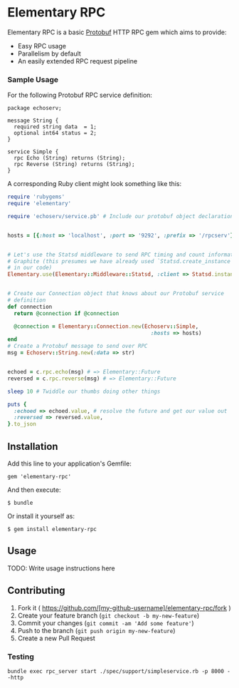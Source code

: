 # Elementary RPC

Elementary RPC is a basic
[Protobuf](https://developers.google.com/protocol-buffers/docs/overview) HTTP
RPC gem which aims to provide:

 * Easy RPC usage
 * Parallelism by default
 * An easily extended RPC request pipeline

### Sample Usage

For the following Protobuf RPC service definition:

```
package echoserv;

message String {
  required string data  = 1;
  optional int64 status = 2;
}

service Simple {
  rpc Echo (String) returns (String);
  rpc Reverse (String) returns (String);
}
```

A corresponding Ruby client might look something like this:

```ruby
require 'rubygems'
require 'elementary'

require 'echoserv/service.pb' # Include our protobuf object declarations


hosts = [{:host => 'localhost', :port => '9292', :prefix => '/rpcserv'}]


# Let's use the Statsd middleware to send RPC timing and count information to 
# Graphite (this presumes we have already used `Statsd.create_instance` elsewhere
# in our code)
Elementary.use(Elementary::Middleware::Statsd, :client => Statsd.instance)


# Create our Connection object that knows about our Protobuf service
# definition
def connection
  return @connection if @connection

  @connection = Elementary::Connection.new(Echoserv::Simple,
                                             :hosts => hosts)
end
# Create a Protobuf message to send over RPC
msg = Echoserv::String.new(:data => str)


echoed = c.rpc.echo(msg) # => Elementary::Future
reversed = c.rpc.reverse(msg) # => Elementary::Future

sleep 10 # Twiddle our thumbs doing other things

puts {
  :echoed => echoed.value, # resolve the future and get our value out
  :reversed => reversed.value,
}.to_json
```

## Installation

Add this line to your application's Gemfile:

    gem 'elementary-rpc'

And then execute:

    $ bundle

Or install it yourself as:

    $ gem install elementary-rpc

## Usage

TODO: Write usage instructions here

## Contributing

1. Fork it ( https://github.com/[my-github-username]/elementary-rpc/fork )
2. Create your feature branch (`git checkout -b my-new-feature`)
3. Commit your changes (`git commit -am 'Add some feature'`)
4. Push to the branch (`git push origin my-new-feature`)
5. Create a new Pull Request

### Testing

`bundle exec rpc_server start ./spec/support/simpleservice.rb -p 8000 --http`
